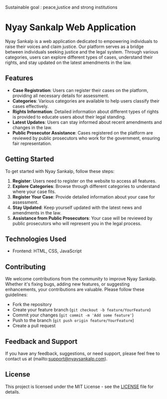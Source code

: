 Sustainable goal : peace,justice and strong institutions 
 
# Nyay Sankalp Web Application

Nyay Sankalp is a web application dedicated to empowering individuals to raise their voices and claim justice. Our platform serves as a bridge between individuals seeking justice and the legal system. Through various categories, users can explore different types of cases, understand their rights, and stay updated on the latest amendments in the law.

## Features

- **Case Registration**: Users can register their cases on the platform, providing all necessary details for assessment.
- **Categories**: Various categories are available to help users classify their cases effectively.
- **Rights Information**: Detailed information about different types of rights is provided to educate users about their legal standing.
- **Latest Updates**: Users can stay informed about recent amendments and changes in the law.
- **Public Prosecutor Assistance**: Cases registered on the platform are reviewed by public prosecutors who work for the government, ensuring fair representation.

## Getting Started

To get started with Nyay Sankalp, follow these steps:

1. **Register**: Users need to register on the website to access all features.
2. **Explore Categories**: Browse through different categories to understand where your case fits.
3. **Register Your Case**: Provide detailed information about your case for assessment.
4. **Stay Updated**: Keep yourself updated with the latest news and amendments in the law.
5. **Assistance from Public Prosecutors**: Your case will be reviewed by public prosecutors who will represent you in the legal process.

## Technologies Used

- Frontend: HTML, CSS, JavaScript

## Contributing

We welcome contributions from the community to improve Nyay Sankalp. Whether it's fixing bugs, adding new features, or suggesting enhancements, your contributions are valuable. Please follow these guidelines:

- Fork the repository
- Create your feature branch (`git checkout -b feature/YourFeature`)
- Commit your changes (`git commit -m 'Add some feature'`)
- Push to the branch (`git push origin feature/YourFeature`)
- Create a pull request

## Feedback and Support

If you have any feedback, suggestions, or need support, please feel free to contact us at (mailto:support@nyaysankalp.com).

## License

This project is licensed under the MIT License - see the [LICENSE](LICENSE) file for details.
